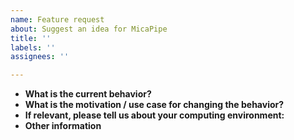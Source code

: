 ```yaml
---
name: Feature request
about: Suggest an idea for MicaPipe
title: ''
labels: ''
assignees: ''

---
```


* **What is the current behavior?**  
* **What is the motivation / use case for changing the behavior?**  
* **If relevant, please tell us about your computing environment:**  
* **Other information**  
